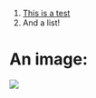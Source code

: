 1. [This is a test](https://google.com)
2. And a list!

# An image:
![](https://i.imgur.com/DfjlogK.jpg)